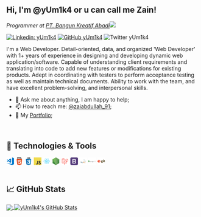 <h2> Hi, I'm @yUm1k4 or u can call me Zain!</h2>

<p><em>Programmer at <a href="http://www.unb.br">PT. Bangun Kreatif Abadi</a><img src="https://media.giphy.com/media/WUlplcMpOCEmTGBtBW/giphy.gif" width="30"> 
</em></p>

[![Linkedin: yUm1k4](https://img.shields.io/badge/-yum1k4-blue?style=flat-square&logo=Linkedin&logoColor=white&link=https://www.linkedin.com/in/yum1k4/)](https://www.linkedin.com/in/yum1k4/)
[![GitHub yUm1k4](https://img.shields.io/github/followers/yum1k4?label=follow&style=social)](https://github.com/yUm1k4)
![Twitter yUm1k4](https://img.shields.io/twitter/follow/yUm1k4?style=social)


I'm a Web Developer. Detail-oriented, data, and organized 'Web Developer' with 1+ years of experience in designing and developing dynamic web application/software. Capable of understanding client requirements and translating into code to add new features or modifications for existing products. Adept in coordinating with testers to perform acceptance testing as well as maintain technical documents. Ability to work with the team, and have excellent problem-solving, and interpersonal skills.

- 💬 Ask me about anything, I am happy to help;
- 📫 How to reach me: [@zaiabdullah_91](https://instagram.com/zaiabdullah_91);
- 📝 My [Portfolio](https://yum1k4.github.io/);
<br />

## 🔧 Technologies & Tools

<code><img alt="Visual Studio Code" width="20" src="https://raw.githubusercontent.com/github/explore/80688e429a7d4ef2fca1e82350fe8e3517d3494d/topics/visual-studio-code/visual-studio-code.png"/></code>
<code><img height="20" src="https://raw.githubusercontent.com/github/explore/80688e429a7d4ef2fca1e82350fe8e3517d3494d/topics/html/html.png"></code>
<code><img height="20" src="https://raw.githubusercontent.com/github/explore/5c058a388828bb5fde0bcafd4bc867b5bb3f26f3/topics/css/css.png"></code>
<code><img height="20" src="https://raw.githubusercontent.com/github/explore/80688e429a7d4ef2fca1e82350fe8e3517d3494d/topics/javascript/javascript.png"></code>
<code><img height="20" src="https://raw.githubusercontent.com/github/explore/80688e429a7d4ef2fca1e82350fe8e3517d3494d/topics/react/react.png"></code>
<code><img height="20" src="https://raw.githubusercontent.com/github/explore/80688e429a7d4ef2fca1e82350fe8e3517d3494d/topics/nodejs/nodejs.png"></code>
<code><img height="20" src="https://raw.githubusercontent.com/github/explore/80688e429a7d4ef2fca1e82350fe8e3517d3494d/topics/laravel/laravel.png"></code>
<code><img height="20" src="https://raw.githubusercontent.com/github/explore/80688e429a7d4ef2fca1e82350fe8e3517d3494d/topics/bootstrap/bootstrap.png"></code>
<code><img height="20" src="https://raw.githubusercontent.com/github/explore/80688e429a7d4ef2fca1e82350fe8e3517d3494d/topics/mysql/mysql.png"></code>
<code><img height="20" src="https://raw.githubusercontent.com/github/explore/80688e429a7d4ef2fca1e82350fe8e3517d3494d/topics/mongodb/mongodb.png"></code>
<code><img height="20" src="https://raw.githubusercontent.com/github/explore/80688e429a7d4ef2fca1e82350fe8e3517d3494d/topics/git/git.png"></code>
<br />
<br />

## &#x1f4c8; GitHub Stats
<a href="https://github.com/yUm1k4/yUm1k4">
  <img align="center" src="https://github-readme-stats.vercel.app/api/top-langs/?username=yUm1k4&hide=java,html,tex&title_color=ffffff&text_color=c9cacc&icon_color=2bbc8a&bg_color=1d1f21&langs_count=3" />
</a>
<a href="https://github.com/yUm1k4/yUm1k4">
  <img align="center" src="https://github-readme-stats.vercel.app/api?username=yUm1k4&show_icons=true&line_height=27&count_private=true&title_color=ffffff&text_color=c9cacc&icon_color=2bbc8a&bg_color=1d1f21" alt="yUm1k4's GitHub Stats" />
</a>

<!-- - 👋 Hi, I’m @yUm1k4 or u can call me Zain
- 👀 I’m interested in Programming
- 🌱 I’m currently learning Web Developer
- 📫 How to reach me at https://yum1k4.github.io/
 -->
<!---
yUm1k4/yUm1k4 is a ✨ special ✨ repository because its `README.md` (this file) appears on your GitHub profile.
You can click the Preview link to take a look at your changes.
--->
